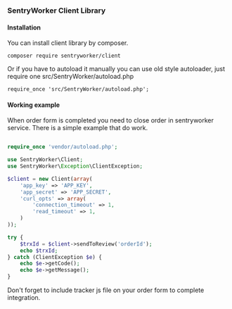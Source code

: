 ### SentryWorker Client Library

#### Installation 

You can install client library by composer.

```
composer require sentryworker/client
```

Or if you have to autoload it manually you can use old style autoloader, just require
one src/SentryWorker/autoload.php

```
require_once 'src/SentryWorker/autoload.php';
```

#### Working example

When order form is completed you need to close order in sentryworker service. There is a simple 
example that do work.

```php

require_once 'vendor/autoload.php';

use SentryWorker\Client;
use SentryWorker\Exception\ClientException;

$client = new Client(array(
    'app_key' => 'APP_KEY',
    'app_secret' => 'APP_SECRET',
    'curl_opts' => array(
        'connection_timeout' => 1,
        'read_timeout' => 1,
    )
));

try {
    $trxId = $client->sendToReview('orderId');
    echo $trxId;
} catch (ClientException $e) {
    echo $e->getCode();
    echo $e->getMessage();
}

```

Don't forget to include tracker js file on your order form to complete integration.